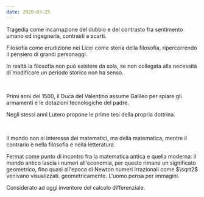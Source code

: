 ```yaml
---
date: 2020-03-25
---
```

Tragedia come incarnazione del dubbio e del contrasto fra sentimento umano ed ingegneria, contrasti e scarti. 

Filosofia come erudizione nei Licei come storia della filosofia, ripercorrendo il pensiero di grandi personaggi.

In realtà la filosofia non può esistere da sola, se non collegata alla necessità di modificare un periodo storico non ha senso.

<br>

Primi anni del 1500, il Duca del Valentino assume Galileo per spiare gli armamenti e le dotazioni tecnologiche del padre.

Negli stessi anni Lutero propone le prime tesi della propria dottrina.

<br>

Il mondo non si interessa dei matematici, ma della matematica, mentre il contrario è nella filosofia e nella letteratura.

Fermat come punto di incontro fra la matematica antica e quella moderna: il mondo antico lascia i numeri all'economia, per questo rimane un significato geometrico, fino quasi all'epoca di Newton numeri irrazionali come $\sqrt2$ venivano visualizzati. geometricamente. L'uomo pensa per immagini.

Considerato ad oggi inventore del calcolo differenziale.